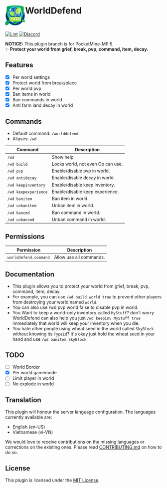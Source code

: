 <h1>WorldDefend<img src="icon.png" height="64" width="64" align="left"></h1><br/>

[![Lint](https://poggit.pmmp.io/ci.shield/Taylor-pm-pl/WorldDefend/WorldDefend)](https://poggit.pmmp.io/ci/Taylor-pm-pl/WorldDefend/WorldDefend)
[![Discord](https://img.shields.io/discord/1100650029573738508.svg?label=&logo=discord&logoColor=ffffff&color=7389D8&labelColor=6A7EC2)](https://discord.gg/yAhsgskaGy)

**NOTICE:** This plugin branch is for PocketMine-MP 5. <br/>
✨ **Protect your world from grief, break, pvp, command, item, decay.**

## Features
- [x] Per world settings
- [x] Protect world from break/place
- [x] Per world pvp
- [x] Ban items in world
- [x] Ban commands in world
- [x] Anti farm land decay in world

## Commands
- Default command: `/worlddefend`
- Aliases: `/wd`

| Command          | Description                       |
|------------------|-----------------------------------|
| `/wd`            | Show help                         |
| `/wd build`      | Locks world, not even Op can use. |
| `/wd pvp`        | Enable/disable pvp in world.      |
| `/wd antidecay`  | Enable/disable decay in world.    |
| `/wd keepinventory` | Enable/disable keep inventory.    |
| `/wd keepexperience`       | Enable/disable keep experience.   |
| `/wd banitem`    | Ban item in world.                |
| `/wd unbanitem`  | Unban item in world.              |
| `/wd bancmd`     | Ban command in world.             |
| `/wd unbancmd`   | Unban command in world.           |

## Permissions
| Permission       | Description                       |
|------------------|-----------------------------------|
| `worlddefend.command` | Allow use all commands.       |

## Documentation
- This plugin allows you to protect your world from grief, break, pvp, command, item, decay.
- For example, you can use `/wd build world true` to prevent other players from destroying your world named `world`.
- You can also use /wd pvp world false to disable pvp in world.
- You Want to keep a world-only inventory called `MyStuff`? don't worry WorldDefend can also help you just `/wd keepinv MyStuff true` immediately that world will keep your inventory when you die.
- You hate other people using wheat seed in the world called `SkyBlock` without knowing its `TypeId`? It's okay just hold the wheat seed in your hand and use `/wd banitem SkyBlock`

## TODO
- [ ] World Border
- [x] Per world gamemode
- [ ] Limit player in world
- [ ] No explode in world

## Translation
This plugin will honour the server language configuration. The languages currently available are:
- English (en-US)
- Vietnamese (vi-VN)

We would love to receive contributions on the missing languages or corrections on the existing ones. Please read [CONTRIBUTING.md](CONTRIBUTING.md) on how to do so.

## License
This plugin is licensed under the [MIT License](LICENSE).
